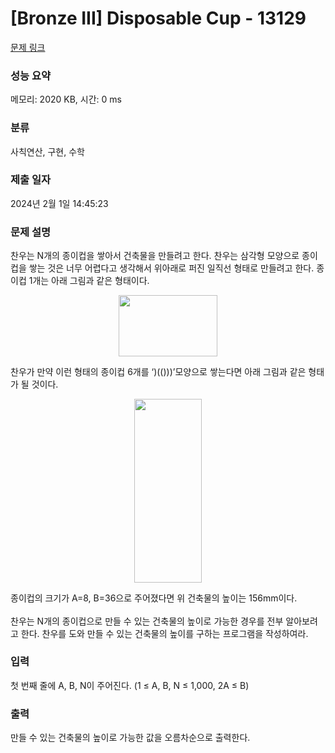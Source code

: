# [Bronze III] Disposable Cup - 13129 

[문제 링크](https://www.acmicpc.net/problem/13129) 

### 성능 요약

메모리: 2020 KB, 시간: 0 ms

### 분류

사칙연산, 구현, 수학

### 제출 일자

2024년 2월 1일 14:45:23

### 문제 설명

<p>찬우는 N개의 종이컵을 쌓아서 건축물을 만들려고 한다. 찬우는 삼각형 모양으로 종이컵을 쌓는 것은 너무 어렵다고 생각해서 위아래로 퍼진 일직선 형태로 만들려고 한다. 종이컵 1개는 아래 그림과 같은 형태이다.</p>

<p style="text-align:center"><img alt="" src="" style="height:98px; width:158px"></p>

<p>찬우가 만약 이런 형태의 종이컵 6개를 ‘)(()))’모양으로 쌓는다면 아래 그림과 같은 형태가 될 것이다.</p>

<p style="text-align:center"><img alt="" src="" style="height:294px; width:108px"></p>

<p>종이컵의 크기가 A=8, B=36으로 주어졌다면 위 건축물의 높이<span style="line-height:1.6em">는 156mm이다.</span></p>

<p>찬우는 N개의 종이컵으로 만들 수 있는 건축물의 높이로 가능한 경우를 전부 알아보려고 한다. 찬우를 도와 만들 수 있는 건축물의 높이를 구하는 프로그램을 작성하여라.</p>

### 입력 

 <p>첫 번째 줄에 A, B, N이 주어진다. (1 ≤ A, B, N ≤ 1,000, 2A ≤ B)</p>

### 출력 

 <p>만들 수 있는 건축물의 높이로 가능한 값을 오름차순으로 출력한다.</p>

